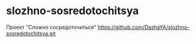 # slozhno-sosredotochitsya
Проект "Сложно сосредоточиться"
https://github.com/DashaYA/slozhno-sosredotochitsya.git
